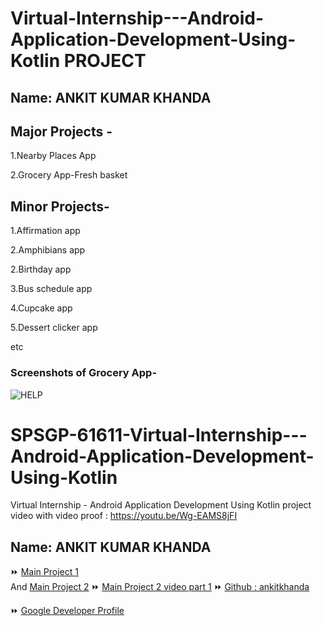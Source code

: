 # Virtual-Internship---Android-Application-Development-Using-Kotlin PROJECT

## Name: ANKIT KUMAR KHANDA

## **Major Projects -** 
1.Nearby Places App

2.Grocery App-Fresh basket

## **Minor Projects-** 
1.Affirmation app

2.Amphibians app

2.Birthday app

3.Bus schedule app

4.Cupcake app

5.Dessert clicker app

etc



### **Screenshots of Grocery App-**
![HELP](https://github.com/smartinternz02/SPSGP-76766-Virtual-Internship---Android-Application-Development-Using-Kotlin/blob/main/Grocery_App/OUTPUT/Demo/Help.png)


# SPSGP-61611-Virtual-Internship---Android-Application-Development-Using-Kotlin
Virtual Internship - Android Application Development Using Kotlin
project video with video proof :  https://youtu.be/Wg-EAMS8jFI


## Name: ANKIT KUMAR KHANDA

⏩ [Main Project 1](https://github.com/smartinternz02/SPSGP-61611-Virtual-Internship---Android-Application-Development-Using-Kotlin/tree/main/01%20Main%20Project%201%20%5BNearby%20Places%20App%5D)  
And [Main Project 2](https://github.com/smartinternz02/SPSGP-61611-Virtual-Internship---Android-Application-Development-Using-Kotlin/tree/main/02%20Main%20Project%202%20(Fresh_Basket))
⏩ [Main Project 2 video part 1](https://youtu.be/QEGA7SXB0qI) 
⏩ [Github : ankitkhanda](https://github.com/ankit6868)


⏩ [Google Developer Profile](https://developers.google.com/profile/u/116656313144790844886)
